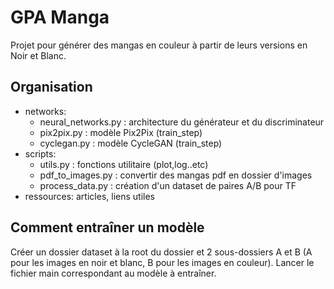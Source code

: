 #   GPA Manga

Projet pour générer des mangas en couleur à partir de leurs versions en Noir et Blanc.

## Organisation

- networks:
    - neural_networks.py : architecture du générateur et du discriminateur
    - pix2pix.py : modèle Pix2Pix (train_step)
    - cyclegan.py : modèle CycleGAN (train_step)
- scripts:
    - utils.py : fonctions utilitaire (plot,log..etc)
    - pdf_to_images.py : convertir des mangas pdf en dossier d'images
    - process_data.py : création d'un dataset de paires A/B pour TF
- ressources:
    articles, liens utiles

## Comment entraîner un modèle

Créer un dossier dataset à la root du dossier et 2 sous-dossiers A et B (A pour les images en noir et blanc, B pour les images en couleur).
Lancer le fichier main correspondant au modèle à entraîner.

